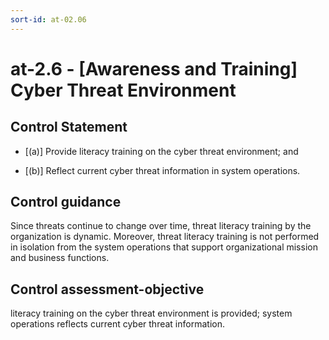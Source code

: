 ```yaml
---
sort-id: at-02.06
---
```


# at-2.6 - \[Awareness and Training\] Cyber Threat Environment

## Control Statement

- \[(a)\] Provide literacy training on the cyber threat environment; and

- \[(b)\] Reflect current cyber threat information in system operations.

## Control guidance

Since threats continue to change over time, threat literacy training by the organization is dynamic. Moreover, threat literacy training is not performed in isolation from the system operations that support organizational mission and business functions.

## Control assessment-objective

literacy training on the cyber threat environment is provided;
system operations reflects current cyber threat information.
